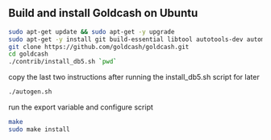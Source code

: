 ## Build and install Goldcash on Ubuntu

```sh
sudo apt-get update && sudo apt-get -y upgrade
sudo apt-get -y install git build-essential libtool autotools-dev automake pkg-config libssl-dev libevent-dev bsdmainutils libboost-all-dev libqt5gui5 libqt5core5a libqt5dbus5 qttools5-dev qttools5-dev-tools libprotobuf-dev protobuf-compiler libqrencode-dev
git clone https://github.com/goldcash/goldcash.git
cd goldcash
./contrib/install_db5.sh `pwd`
```
copy the last two instructions after running the install_db5.sh script for later
```sh
./autogen.sh
```
run the export variable and configure script
```sh
make
sudo make install
```
